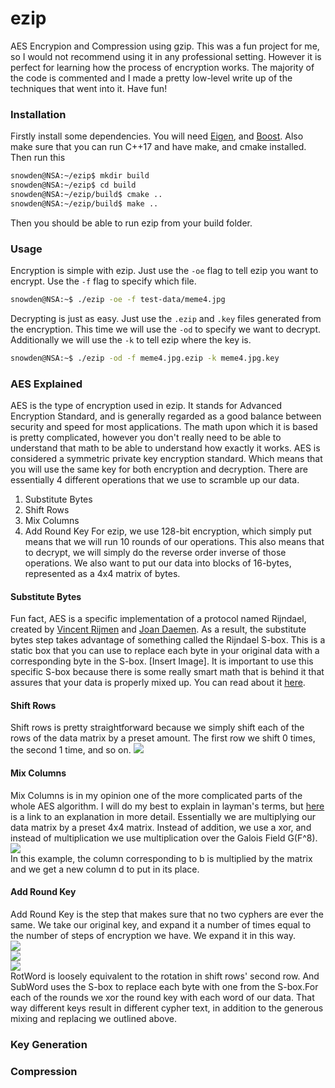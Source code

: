 # ezip
AES Encrypion and Compression using gzip. This was a fun project for me, so I would not recommend using it in any professional setting. However it is perfect for learning how the process of encryption works. The majority of the code is commented and I made a pretty low-level write up of the techniques that went into it. Have fun!
### Installation
Firstly install some dependencies. You will need [Eigen](http://eigen.tuxfamily.org/index.php?title=Main_Page), and [Boost](https://www.boost.org). Also make sure that you can run C++17 and have make, and cmake installed. Then run this
```bash
snowden@NSA:~/ezip$ mkdir build
snowden@NSA:~/ezip$ cd build
snowden@NSA:~/ezip/build$ cmake ..
snowden@NSA:~/ezip/build$ make ..
```
Then you should be able to run ezip from your build folder.
### Usage
Encryption is simple with ezip. Just use the `-oe` flag to tell ezip you want to encrypt. 
Use the `-f` flag to specify which file.
```bash
snowden@NSA:~$ ./ezip -oe -f test-data/meme4.jpg
```
Decrypting is just as easy. Just use the `.ezip` and `.key` files generated from the encryption.
This time we will use the `-od` to specify we want to decrypt. Additionally we will use the `-k`
to tell ezip where the key is.
```bash
snowden@NSA:~$ ./ezip -od -f meme4.jpg.ezip -k meme4.jpg.key
```
### AES Explained
AES is the type of encryption used in ezip. It stands for Advanced Encryption Standard,
and is generally regarded as a good balance between security and speed for most applications.
The math upon which it is based is pretty complicated, however you don't really need to be
able to understand that math to be able to understand how exactly it works. AES is considered
a symmetric private key encryption standard. Which means that you will use the same key for 
both encryption and decryption. There are essentially 4 different operations that we use to 
scramble up our data. 
1. Substitute Bytes
2. Shift Rows
3. Mix Columns
4. Add Round Key
For ezip, we use 128-bit encryption, which simply put means that we will run 10 rounds of our
operations. This also means that to decrypt, we will simply do the reverse order inverse of those
operations. We also want to put our data into blocks of 16-bytes, represented as a 4x4 matrix
of bytes.
#### Substitute Bytes
Fun fact, AES is a specific implementation of a protocol named Rijndael, created by 
[Vincent Rijmen](https://en.wikipedia.org/wiki/Vincent_Rijmen) and [Joan Daemen](https://en.wikipedia.org/wiki/Joan_Daemen).
As a result, the substitute bytes step takes advantage of something called the Rijndael S-box.
This is a static box that you can use to replace each byte in your original data with a corresponding
byte in the S-box. [Insert Image]. It is important to use this specific S-box because there is some
really smart math that is behind it that assures that your data is properly mixed up. You 
can  read about it [here](https://en.wikipedia.org/wiki/Rijndael_S-box). 
#### Shift Rows
Shift rows is pretty straightforward because we simply shift each of the rows of the data
matrix by a preset amount. The first row we shift 0 times, the second 1 time, and so on. ![](https://user-images.githubusercontent.com/24411516/90669331-7dc2bf80-e21f-11ea-89d5-4e601f5ff0d3.png)
#### Mix Columns
Mix Columns is in my opinion one of the more complicated parts of the whole AES algorithm. I will
do my best to explain in layman's terms, but [here](https://en.wikipedia.org/wiki/Rijndael_MixColumns)
is a link to an explanation in more detail. Essentially we are multiplying our data matrix by
a preset 4x4 matrix. Instead of addition, we use a xor, and instead of multiplication we use
multiplication over the Galois Field G(F^8). <br/> ![](https://user-images.githubusercontent.com/24411516/90670130-bc0cae80-e220-11ea-9794-3ebd3d40810d.png) <br/> In this example, the column corresponding to b
is multiplied by the matrix and we get a new column d to put in its place.
#### Add Round Key
Add Round Key is the step that makes sure that no two cyphers are ever the same. We take our original
key, and expand it a number of times equal to the number of steps of encryption we have. We
expand it in this way. <br/> ![](https://user-images.githubusercontent.com/24411516/90669377-90d58f80-e21f-11ea-83f3-d3882eafc083.png) <br/>![](https://user-images.githubusercontent.com/24411516/90670066-a1d2d080-e220-11ea-914c-fff0191b439f.png) <br/> ![](https://user-images.githubusercontent.com/24411516/90671128-4275c000-e222-11ea-8959-109b7a7aa1d9.png) <br/>RotWord is loosely equivalent to the rotation in shift rows' second row. And
SubWord uses the S-box to replace each byte with one from the S-box.For each of the rounds we xor the round key
with each word of our data. That way different keys result in 
different cypher text, in addition to the generous mixing and replacing we outlined above.
### Key Generation
### Compression
